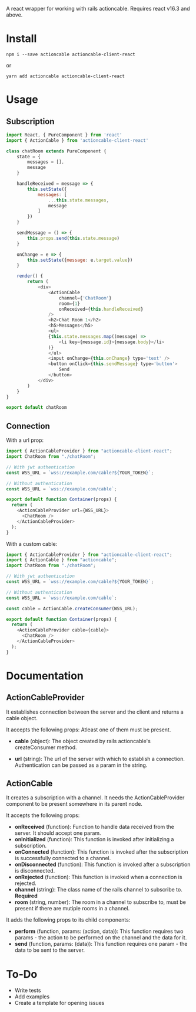 A react wrapper for working with rails actioncable. Requires react v16.3 and above.

# Install

`npm i --save actioncable actioncable-client-react`

or

`yarn add actioncable actioncable-client-react`

# Usage

## Subscription

```javascript
import React, { PureComponent } from 'react'
import { ActionCable } from 'actioncable-client-react'

class chatRoom extends PureComponent {
	state = {
		messages = [],
		message
	}

	handleReceived = message => {
		this.setState({
			messages: [
				...this.state.messages,
                message
			]
		})
	}

	sendMessage = () => {
		this.props.send(this.state.message)
	}

	onChange = e => {
		this.setState({message: e.target.value})
	}

	render() {
		return (
			<div>
				<ActionCable
					channel={'ChatRoom'}
					room={1}
					onReceived={this.handleReceived}
				/>
				<h2>Chat Room 1</h2>
				<h5>Messages</h5>
				<ul>
                {this.state.messages.map((message) =>
                    <li key={message.id}>{message.body}</li>
				)}
				</ul>
                <input onChange={this.onChange} type='text' />
				<button onClick={this.sendMessage} type='button'>
					Send
				</button>
			</div>
		)
	}
}

export default chatRoom
```

## Connection

With a url prop:

```javascript
import { ActionCableProvider } from "actioncable-client-react";
import ChatRoom from "./chatRoom";

// With jwt authentication
const WSS_URL = `wss://example.com/cable?${YOUR_TOKEN}`;

// Without authentication
const WSS_URL = `wss://example.com/cable`;

export default function Container(props) {
  return (
    <ActionCableProvider url={WSS_URL}>
      <ChatRoom />
    </ActionCableProvider>
  );
}
```

With a custom cable:

```javascript
import { ActionCableProvider } from "actioncable-client-react";
import { ActionCable } from "actioncable";
import ChatRoom from "./chatRoom";

// With jwt authentication
const WSS_URL = `wss://example.com/cable?${YOUR_TOKEN}`;

// Without authentication
const WSS_URL = `wss://example.com/cable`;

const cable = ActionCable.createConsumer(WSS_URL);

export default function Container(props) {
  return (
    <ActionCableProvider cable={cable}>
      <ChatRoom />
    </ActionCableProvider>
  );
}
```

# Documentation

## ActionCableProvider

It establishes connection between the server and the client and returns a cable object.

It accepts the following props:
Atleast one of them must be present.

- **cable** (object): The object created by rails actioncable's createConsumer method.

- **url** (string): The url of the server with which to establish a connection. Authentication can be passed as a param in the string.

## ActionCable

It creates a subscription with a channel. It needs the ActionCableProvider component to be present somewhere in its parent node.

It accepts the following props:

- **onReceived** (function): Function to handle data received from the server. It should accept one param.
- **onInitialized** (function): This function is invoked after initializing a subscription.
- **onConnected** (function): This function is invoked after the subscription is successfully connected to a channel.
- **onDisconnected** (function): This function is invoked after a subscription is disconnected.
- **onRejected** (function): This function is invoked when a connection is rejected.
- **channel** (string): The class name of the rails channel to subscribe to. **Required**
- **room** (string, number): The room in a channel to subscribe to, must be present if there are mutiple rooms in a channel.

It adds the following props to its child components:

- **perform** (function, params: (action, data)): This function requires two params - the action to be performed on the channel and the data for it.
- **send** (function, params: (data)): This function requires one param - the data to be sent to the server.

# To-Do

- Write tests
- Add examples
- Create a template for opening issues
